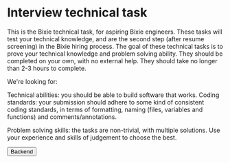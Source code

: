 <html>
  <body>
    <h1>Interview technical task</h1>
    <p>This is the Bixie technical task, for aspiring Bixie engineers. These tasks will test your technical knowledge, and are the second step (after resume screening) in the Bixie hiring process. The goal of these technical tasks is to prove your technical knowledge and problem solving ability. They should be completed on your own, with no external help. They should take no longer than 2-3 hours to complete.</p>
    <p>We're looking for:</p>
    <p>Technical abilities: you should be able to build software that works. Coding standards: your submission should adhere to some kind of consistent coding standards, in terms of formatting, naming (files, variables and functions) and comments/annotations.</p>
    <p>Problem solving skills: the tasks are non-trivial, with multiple solutions. Use your experience and skills of judgement to choose the best.</p>
  </body>
  
  <button type="button" onclick="backend.html">Backend </button>

</html>
